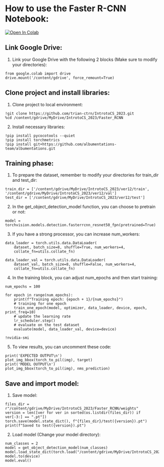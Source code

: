 # How to use the Faster R-CNN Notebook:
<a href="https://github.com/trian-ctrn/IntrotoCS_2023/blob/master/Faster_RCNN/IntroCS_Faster_RCNN.ipynb" target="_parent"><img src="https://colab.research.google.com/assets/colab-badge.svg" alt="Open In Colab"/></a>

## Link Google Drive:
1. Link your Google Drive with the following 2 blocks (Make sure to modify your directories):
```
from google.colab import drive
drive.mount('/content/gdrive', force_remount=True)
```
## Clone project and install libraries:
1. Clone project to local environment:
```
!git clone https://github.com/trian-ctrn/IntrotoCS_2023.git
%cd /content/gdrive/MyDrive/IntrotoCS_2023/Faster_RCNN
```
2. Install necessary libraries:
```
!pip install pycocotools --quiet
!pip install torchmetrics
!pip install git+https://github.com/albumentations-team/albumentations.git
```
## Training phase:
1. To prepare the dataset, remember to modify your directories for train_dir and test_dir:
```
train_dir = ['/content/gdrive/MyDrive/IntrotoCS_2023/ver12/train', '/content/gdrive/MyDrive/IntrotoCS_2023/ver12/val']
test_dir = ['/content/gdrive/MyDrive/IntrotoCS_2023/ver12/test']
```
2. In the get_object_detection_model function, you can choose to pretrain or not:
```
model = torchvision.models.detection.fasterrcnn_resnet50_fpn(pretrained=True)
```
3. If you have a strong processor, you can increase num_workers:
```
data_loader = torch.utils.data.DataLoader(
    dataset, batch_size=8, shuffle=True, num_workers=4,
    collate_fn=utils.collate_fn)

data_loader_val = torch.utils.data.DataLoader(
    dataset_val, batch_size=8, shuffle=False, num_workers=4,
    collate_fn=utils.collate_fn)
```
4. In the training block, you can adjust num_epochs and then start training:
```
num_epochs = 100

for epoch in range(num_epochs):
    print(f"Training epoch: {epoch + 1}/{num_epochs}")
    # training for one epoch
    train_one_epoch(model, optimizer, data_loader, device, epoch, print_freq=10)
    # update the learning rate
    lr_scheduler.step()
    # evaluate on the test dataset
    evaluate(model, data_loader_val, device=device)

!nvidia-smi
```
5. To view results, you can uncomment these code:
```
print('EXPECTED OUTPUT\n')
plot_img_bbox(torch_to_pil(img), target)
print('MODEL OUTPUT\n')
plot_img_bbox(torch_to_pil(img), nms_prediction)
```
## Save and import model:
1. Save model:
```
files_dir = r"/content/gdrive/MyDrive/IntrotoCS_2023/Faster_RCNN/weights"
version = len([ver for ver in sorted(os.listdir(files_dir)) if ver[-3:] == ".pt"])
torch.save(model.state_dict(), f"{files_dir}/test({version}).pt")
print(f"Saved to test({version}).pt")
```
2. Load model (Change your model directory):
```
num_classes = 2
model = get_object_detection_model(num_classes)
model.load_state_dict(torch.load("/content/gdrive/MyDrive/IntrotoCS_2023/Faster_RCNN/weights/test(15).pt"))
model.to(device)
model.eval()
```
